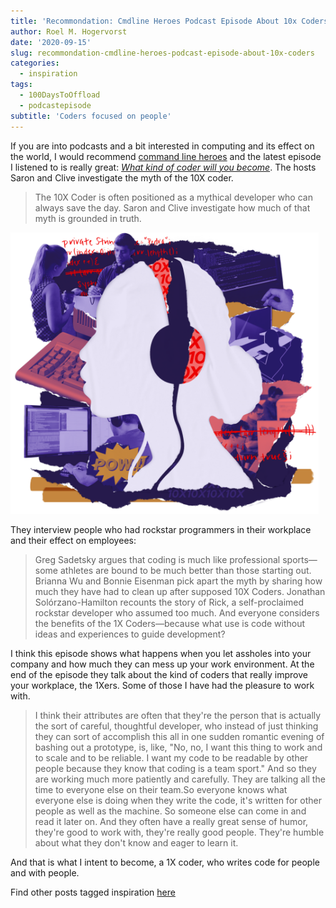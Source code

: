 ```yaml
---
title: 'Recommondation: Cmdline Heroes Podcast Episode About 10x Coders'
author: Roel M. Hogervorst
date: '2020-09-15'
slug: recommondation-cmdline-heroes-podcast-episode-about-10x-coders
categories:
  - inspiration
tags:
  - 100DaysToOffload
  - podcastepisode
subtitle: 'Coders focused on people'
---
```

If you are into podcasts and a bit interested in computing and its effect
on the world, I would recommend [command line heroes](https://www.redhat.com/en/command-line-heroes) and the latest episode
I listened to is really great: [*What kind of coder will you become*](https://www.redhat.com/en/command-line-heroes/season-5/what-kind-of-coder-will-you-become). The hosts Saron and Clive investigate the myth of the
10X coder. 

> The 10X Coder is often positioned as a mythical developer who can always save the day. Saron and Clive investigate how much of that myth is grounded in truth.

![popart picture of someone with headphones](ep3_hero.png)

They interview people who had rockstar programmers in their workplace and their effect on employees:

> Greg Sadetsky argues that coding is much like professional sports—some athletes are bound to be much better than those starting out. Brianna Wu and Bonnie Eisenman pick apart the myth by sharing how much they have had to clean up after supposed 10X Coders. Jonathan Solórzano-Hamilton recounts the story of Rick, a self-proclaimed rockstar developer who assumed too much. And everyone considers the benefits of the 1X Coders—because what use is code without ideas and experiences to guide development?

I think this episode shows what happens when you let assholes into your company and how much they can mess up your work environment. At the end of the episode they talk about the kind of coders that really improve your workplace, the 1Xers.  Some of those I have had the pleasure to work with. 

> I think their attributes are often that they're the person that is actually the sort of careful, thoughtful developer, who instead of just thinking they can sort of accomplish this all in one sudden romantic evening of bashing out a prototype, is, like, "No, no, I want this thing to work and to scale and to be reliable. I want my code to be readable by other people because they know that coding is a team sport." And so they are working much more patiently and carefully. They are talking all the time to everyone else on their team.So everyone knows what everyone else is doing when they write the code, it's written for other people as well as the machine. So someone else can come in and read it later on. And they often have a really great sense of humor, they're good to work with, they're really good people. They're humble about what they don't know and eager to learn it.


And that is what I intent to become, a 1X coder, who writes code for people and with people. 

Find other posts tagged inspiration [here](https://notes.rmhogervorst.nl/categories/inspiration/)
